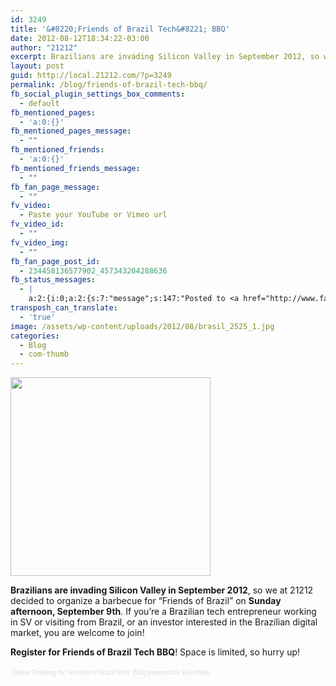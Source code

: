 ```yaml
---
id: 3249
title: '&#8220;Friends of Brazil Tech&#8221; BBQ'
date: 2012-08-12T18:34:22-03:00
author: "21212"
excerpt: Brazilians are invading Silicon Valley in September 2012, so we at 21212 decided to organize a barbecue for "Friends of Brazil" on Sunday afternoon, September 9th.
layout: post
guid: http://local.21212.com/?p=3249
permalink: /blog/friends-of-brazil-tech-bbq/
fb_social_plugin_settings_box_comments:
  - default
fb_mentioned_pages:
  - 'a:0:{}'
fb_mentioned_pages_message:
  - ""
fb_mentioned_friends:
  - 'a:0:{}'
fb_mentioned_friends_message:
  - ""
fb_fan_page_message:
  - ""
fv_video:
  - Paste your YouTube or Vimeo url
fv_video_id:
  - ""
fv_video_img:
  - ""
fb_fan_page_post_id:
  - 234458136577902_457343204288636
fb_status_messages:
  - |
    a:2:{i:0;a:2:{s:7:"message";s:147:"Posted to <a href="http://www.facebook.com/234458136577902/posts/457343204288636" target="_blank">21212 Digital Accelerator's Facebook Timeline</a>";s:5:"error";s:0:"";}i:1;a:2:{s:7:"message";s:325:"Failed posting to your Facebook Timeline. Error: {"message":"Object at URL 'http://local.21212.com/blog/friends-of-brazil-tech-bbq/' of type 'article' is invalid because it specifies multiple 'og:url' values: http://local.21212.com/blog/friends-of-brazil-tech-bbq/, http://local.21212.com/blog/friends-of-brazil-tech-bbq/.","type":"Exception"}";s:5:"error";s:1:"1";}}
transposh_can_translate:
  - 'true'
image: /assets/wp-content/uploads/2012/08/brasil_2525_1.jpg
categories:
  - Blog
  - com-thumb
---
```

<img class="size-full wp-image-3252 aligncenter" title="Brazil" src="{{ site.url }}/assets/wp-content/uploads/2012/08/brasil_2525_1.png" alt="" width="320" height="318" srcset="{{ site.url }}/assets/wp-content/uploads/2012/08/brasil_2525_1.png 320w, {{ site.url }}/assets/wp-content/uploads/2012/08/brasil_2525_1-150x150.png 150w, {{ site.url }}/assets/wp-content/uploads/2012/08/brasil_2525_1-300x298.png 300w" sizes="(max-width: 320px) 100vw, 320px" />

**Brazilians are invading Silicon Valley in September 2012**, so we at 21212 decided to organize a barbecue for &#8220;Friends of Brazil&#8221; on **Sunday afternoon, September 9th**. If you&#8217;re a Brazilian tech entrepreneur working in SV or visiting from Brazil, or an investor interested in the Brazilian digital market, you are welcome to join!

**Register for Friends of Brazil Tech BBQ**! Space is limited, so hurry up!

<div style="width:100%; text-align:left;" >
  </p>

  <div style="font-family:Helvetica, Arial; font-size:10px; padding:5px 0 5px; margin:2px; width:100%; text-align:left;" >
    <a style="color:#ddd; text-decoration:none;" target="_blank" href="http://www.eventbrite.com/r/etckt">Online Ticketing</a><span style="color:#ddd;"> for </span><a style="color:#ddd; text-decoration:none;" target="_blank" href="http://http://friendsofbraziltech2012.eventbrite.com?ref=etckt">&#8220;Friends of Brazil Tech&#8221; BBQ</a> <span style="color:#ddd;">powered by</span> <a style="color:#ddd; text-decoration:none;" target="_blank" href="http://www.eventbrite.com?ref=etckt">Eventbrite</a>
  </div>
</div>